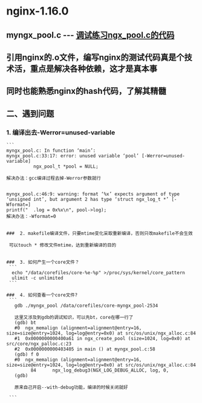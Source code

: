
nginx-1.16.0
====
myngx_pool.c --- [调试练习ngx_pool.c的代码](https://wait.com)<br>
----


## 引用nginx的.o文件，编写nginx的测试代码真是个技术活，重点是解决各种依赖，这才是真本事

## 同时也能熟悉nginx的hash代码，了解其精髓



## 二、遇到问题
###  1. 编译出去-Werror=unused-variable   
    ```
    myngx_pool.c: In function ‘main’:
    myngx_pool.c:33:17: error: unused variable ‘pool’ [-Werror=unused-variable]
              ngx_pool_t *pool = NULL; 

    解决办法：gcc编译过程去掉-Werror参数就行


    myngx_pool.c:46:9: warning: format ‘%x’ expects argument of type ‘unsigned int’, but argument 2 has type ‘struct ngx_log_t *’ [-Wformat=]
    printf("  .log = 0x%x\n", pool->log);
    解决办法：-Wformat=0




   ```

###  2. makefile编译文件，只要mtime变化采取重新编译，否则只改makefile不会生效
   ```
     可以touch * 修改文件mtime，达到重新编译的目的
   ```

###  3. 如何产生一个core文件？
    ```
     echo "/data/corefiles/core-%e-%p" >/proc/sys/kernel/core_pattern
     ulimit -c unlimited 
    ```

###  4. 如何查看一个core文件?
    ``` 
      gdb ./myngx_pool /data/corefiles/core-myngx_pool-2534

      这里又涉及到gdb的调试知识，可以先bt，core在哪一行了
      (gdb) bt
      #0  ngx_memalign (alignment=alignment@entry=16, size=size@entry=1024, log=log@entry=0x0) at src/os/unix/ngx_alloc.c:84
      #1  0x0000000000400a61 in ngx_create_pool (size=1024, log=0x0) at src/core/ngx_palloc.c:23
      #2  0x0000000000403405 in main () at myngx_pool.c:58
      (gdb) f 0
      #0  ngx_memalign (alignment=alignment@entry=16, size=size@entry=1024, log=log@entry=0x0) at src/os/unix/ngx_alloc.c:84
            84	    ngx_log_debug3(NGX_LOG_DEBUG_ALLOC, log, 0,
      (gdb) 

      原来自己开启--with-debug功能，编译的时候关闭就好

    ```

